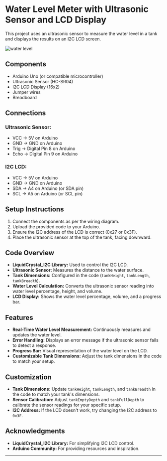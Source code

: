 # Water Level Meter with Ultrasonic Sensor and LCD Display

This project uses an ultrasonic sensor to measure the water level in a tank and displays the results on an I2C LCD screen.


![water level](https://github.com/user-attachments/assets/5262f12c-4283-41f2-aabf-4bfc2f0861f1)

## Components
- Arduino Uno (or compatible microcontroller)
- Ultrasonic Sensor (HC-SR04)
- I2C LCD Display (16x2)
- Jumper wires
- Breadboard

## Connections
### Ultrasonic Sensor:
- VCC → 5V on Arduino
- GND → GND on Arduino
- Trig → Digital Pin 8 on Arduino
- Echo → Digital Pin 9 on Arduino

### I2C LCD:
- VCC → 5V on Arduino
- GND → GND on Arduino
- SDA → A4 on Arduino (or SDA pin)
- SCL → A5 on Arduino (or SCL pin)

## Setup Instructions
1. Connect the components as per the wiring diagram.
2. Upload the provided code to your Arduino.
3. Ensure the I2C address of the LCD is correct (0x27 or 0x3F).
4. Place the ultrasonic sensor at the top of the tank, facing downward.

## Code Overview
- **LiquidCrystal_I2C Library:** Used to control the I2C LCD.
- **Ultrasonic Sensor:** Measures the distance to the water surface.
- **Tank Dimensions:** Configured in the code (`tankHeight`, `tankLength`, `tankBreadth`).
- **Water Level Calculation:** Converts the ultrasonic sensor reading into water level percentage, height, and volume.
- **LCD Display:** Shows the water level percentage, volume, and a progress bar.

## Features
- **Real-Time Water Level Measurement:** Continuously measures and updates the water level.
- **Error Handling:** Displays an error message if the ultrasonic sensor fails to detect a response.
- **Progress Bar:** Visual representation of the water level on the LCD.
- **Customizable Tank Dimensions:** Adjust the tank dimensions in the code to match your setup.

## Customization
- **Tank Dimensions:** Update `tankHeight`, `tankLength`, and `tankBreadth` in the code to match your tank's dimensions.
- **Sensor Calibration:** Adjust `tankEmptyDepth` and `tankFullDepth` to calibrate the sensor readings for your specific setup.
- **I2C Address:** If the LCD doesn't work, try changing the I2C address to `0x3F`.

## Acknowledgments
- **LiquidCrystal_I2C Library:** For simplifying I2C LCD control.
- **Arduino Community:** For providing resources and inspiration.

---
